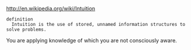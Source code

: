 
http://en.wikipedia.org/wiki/Intuition

```
definition
  Intuition is the use of stored, unnamed information structures to solve problems.
```

You are applying knowledge of which you are not consciously aware.
